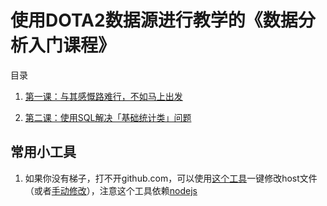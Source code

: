 # 使用DOTA2数据源进行教学的《数据分析入门课程》

目录

1. [第一课：与其感慨路难行，不如马上出发](https://github.com/dota2heqiuzhi/dota2_data_analysis_tutorial/blob/7d2e69b91926d56be6c8f3908c86badc9e4a0966/%E7%AC%AC%E4%B8%80%E8%AF%BE%EF%BC%9A%E4%B8%8E%E5%85%B6%E6%84%9F%E6%85%A8%E8%B7%AF%E9%9A%BE%E8%A1%8C%EF%BC%8C%E4%B8%8D%E5%A6%82%E9%A9%AC%E4%B8%8A%E5%87%BA%E5%8F%91/%E6%95%99%E6%9D%90.md)

2. [第二课：使用SQL解决「基础统计类」问题](https://github.com/dota2heqiuzhi/dota2_data_analysis_tutorial/blob/508229d53bad8f6489a3b7d0bd4d15a8fe4ca255/%E7%AC%AC%E4%BA%8C%E8%AF%BE%EF%BC%9A%E4%BD%BF%E7%94%A8SQL%E5%92%8CPython%E8%A7%A3%E5%86%B3%E3%80%8C%E5%9F%BA%E7%A1%80%E7%BB%9F%E8%AE%A1%E7%B1%BB%E3%80%8D%E9%97%AE%E9%A2%98/%E4%BD%BF%E7%94%A8SQL%E5%92%8Cpython%E8%A7%A3%E5%86%B3%E3%80%8C%E5%9F%BA%E7%A1%80%E7%BB%9F%E8%AE%A1%E7%B1%BB%E3%80%8D%E9%97%AE%E9%A2%98%E7%A4%BA%E4%BE%8B.md)


## 常用小工具
1. 如果你没有梯子，打不开github.com，可以使用[这个工具](https://github.com/luozheao/setHost)一键修改host文件（或者[手动修改](https://zhuanlan.zhihu.com/p/158938544)），注意这个工具依赖[nodejs](https://nodejs.org/zh-cn/)
